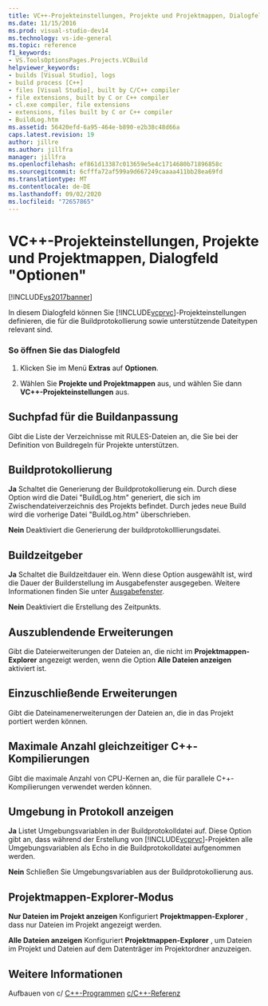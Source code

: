 ```yaml
---
title: VC++-Projekteinstellungen, Projekte und Projektmappen, Dialogfeld „Optionen“ | Microsoft-Dokumentation
ms.date: 11/15/2016
ms.prod: visual-studio-dev14
ms.technology: vs-ide-general
ms.topic: reference
f1_keywords:
- VS.ToolsOptionsPages.Projects.VCBuild
helpviewer_keywords:
- builds [Visual Studio], logs
- build process [C++]
- files [Visual Studio], built by C/C++ compiler
- file extensions, built by C or C++ compiler
- cl.exe compiler, file extensions
- extensions, files built by C or C++ compiler
- BuildLog.htm
ms.assetid: 56420efd-6a95-464e-b890-e2b38c48d66a
caps.latest.revision: 19
author: jillre
ms.author: jillfra
manager: jillfra
ms.openlocfilehash: ef861d13387c013659e5e4c1714680b71896858c
ms.sourcegitcommit: 6cfffa72af599a9d667249caaaa411bb28ea69fd
ms.translationtype: MT
ms.contentlocale: de-DE
ms.lasthandoff: 09/02/2020
ms.locfileid: "72657865"
---
```

# <a name="vc-project-settings-projects-and-solutions-options-dialog-box"></a>VC++-Projekteinstellungen, Projekte und Projektmappen, Dialogfeld "Optionen"
[!INCLUDE[vs2017banner](../../includes/vs2017banner.md)]

In diesem Dialogfeld können Sie [!INCLUDE[vcprvc](../../includes/vcprvc-md.md)]-Projekteinstellungen definieren, die für die Buildprotokollierung sowie unterstützende Dateitypen relevant sind.

### <a name="to-access-this-dialog-box"></a>So öffnen Sie das Dialogfeld

1. Klicken Sie im Menü **Extras** auf **Optionen**.

2. Wählen Sie **Projekte und Projektmappen** aus, und wählen Sie dann **VC++-Projekteinstellungen** aus.

## <a name="build-customization-search-path"></a>Suchpfad für die Buildanpassung
 Gibt die Liste der Verzeichnisse mit RULES-Dateien an, die Sie bei der Definition von Buildregeln für Projekte unterstützen.

## <a name="build-logging"></a>Buildprotokollierung
 **Ja** Schaltet die Generierung der Buildprotokollierung ein. Durch diese Option wird die Datei "BuildLog.htm" generiert, die sich im Zwischendateiverzeichnis des Projekts befindet. Durch jedes neue Build wird die vorherige Datei "BuildLog.htm" überschrieben.

 **Nein** Deaktiviert die Generierung der buildprotokolllierungsdatei.

## <a name="build-timing"></a>Buildzeitgeber
 **Ja** Schaltet die Buildzeitdauer ein. Wenn diese Option ausgewählt ist, wird die Dauer der Builderstellung im Ausgabefenster ausgegeben. Weitere Informationen finden Sie unter [Ausgabefenster](../../ide/reference/output-window.md).

 **Nein** Deaktiviert die Erstellung des Zeitpunkts.

## <a name="extensions-to-hide"></a>Auszublendende Erweiterungen
 Gibt die Dateierweiterungen der Dateien an, die nicht im **Projektmappen-Explorer** angezeigt werden, wenn die Option **Alle Dateien anzeigen** aktiviert ist.

## <a name="extensions-to-include"></a>Einzuschließende Erweiterungen
 Gibt die Dateinamenerweiterungen der Dateien an, die in das Projekt portiert werden können.

## <a name="maximum-concurrent-c-compilations"></a>Maximale Anzahl gleichzeitiger C++-Kompilierungen
 Gibt die maximale Anzahl von CPU-Kernen an, die für parallele C++-Kompilierungen verwendet werden können.

## <a name="show-environment-in-log"></a>Umgebung in Protokoll anzeigen
 **Ja** Listet Umgebungsvariablen in der Buildprotokolldatei auf. Diese Option gibt an, dass während der Erstellung von [!INCLUDE[vcprvc](../../includes/vcprvc-md.md)]-Projekten alle Umgebungsvariablen als Echo in die Buildprotokolldatei aufgenommen werden.

 **Nein** Schließen Sie Umgebungsvariablen aus der Buildprotokollierung aus.

## <a name="solution-explorer-mode"></a>Projektmappen-Explorer-Modus
 **Nur Dateien im Projekt anzeigen** Konfiguriert **Projektmappen-Explorer** , dass nur Dateien im Projekt angezeigt werden.

 **Alle Dateien anzeigen** Konfiguriert **Projektmappen-Explorer** , um Dateien im Projekt und Dateien auf dem Datenträger im Projektordner anzuzeigen.

## <a name="see-also"></a>Weitere Informationen
 Aufbauen von c/ [C++-Programmen](https://msdn.microsoft.com/library/fa6ed4ff-334a-4d99-b5e2-a1f83d2b3008) [c/C++-Referenz](https://msdn.microsoft.com/library/100b4ccf-572c-4d1f-970c-fa0bc0cc0d2d)
